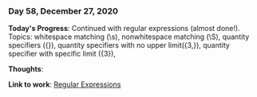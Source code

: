 ### Day 58, December 27, 2020

**Today's Progress**: Continued with regular expressions (almost done!). Topics: whitespace matching (\s), nonwhitespace matching (\S), quantity specifiers ({}), quantity specifiers with no upper limit({3,}), quantity specifier with specific limit ({3}),

**Thoughts**: 

**Link to work**: [Regular Expressions](https://github.com/jdemarc/100-days-of-code/tree/main/fcc-js-algorithms-dstructures/regular-expressions)